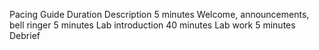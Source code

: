 Pacing Guide
Duration
Description
5 minutes
Welcome, announcements, bell ringer
5 minutes
Lab introduction
40 minutes
Lab work
5 minutes
Debrief


